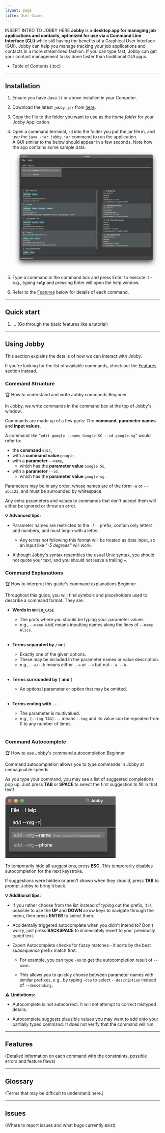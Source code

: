 ```yaml
---
layout: page
title: User Guide
---
```


INSERT INTRO TO JOBBY HERE
**Jobby** is a **desktop app for managing job applications and contacts, optimized for use via a Command Line Interface (CLI)** while still having the benefits of a Graphical User Interface (GUI). Jobby can help you manage tracking your job applications and contacts in a more streamlined fashion. If you can type fast, Jobby can get your contact management tasks done faster than traditional GUI apps.

* Table of Contents
{:toc}

--------------------------------------------------------------------------------------------------------------------

## Installation

1. Ensure you have Java `11` or above installed in your Computer.

1. Download the latest `jobby.jar` from [here](https://github.com/AY2324S1-CS2103T-W08-3/tp/releases).

1. Copy the file to the folder you want to use as the _home folder_ for your Jobby Application.

1. Open a command terminal, `cd` into the folder you put the jar file in, and use the `java -jar jobby.jar` command to run the application.<br>
   A GUI similar to the below should appear in a few seconds. Note how the app contains some sample data.<br>
   ![Ui](images/Ui.png)

1. Type a command in the command box and press Enter to execute it - e.g., typing **`help`** and pressing Enter will open the help window.<br>

1. Refer to the [Features](#features) below for details of each command.

--------------------------------------------------------------------------------------------------------------------

## Quick start

1. ... (Go through the basic features like a tutorial)

--------------------------------------------------------------------------------------------------------------------

## Using Jobby

This section explains the details of how we can interact with Jobby.

If you're looking for the list of available commands, check out the [Features](#features) section instead.

### Command Structure

<span class="learning-outcome pill">:trophy: How to understand and write Jobby commands</span> <span class="beginner pill">Beginner</span>

In Jobby, we write commands in the command box at the top of Jobby's window.

Commands are made up of a few parts: The **command**, **parameter names** and **input values**.

A command like "`edit google --name Google SG --id google-sg`" would refer to:
* the **command** `edit`,
* with a **command value** `google`,
* with a **parameter** `--name`,
  * which has the **parameter value** `Google SG`,
* with a **parameter** `--id`,
  * which has the **parameter value** `google-sg`.

Parameters may be in any order, whose names are of the form `-a` or `--abc123`, and must be surrounded by whitespace.

Any extra parameters and values to commands that don't accept them will either be ignored or throw an error.

<div markdown="block" class="alert alert-info">

**:bulb: Advanced tips:**<br>

* Parameter names are restricted to the `-`/`--` prefix, contain only letters and numbers, and must begin with a letter.

  * Any terms not following this format will be treated as data input, so an input like *"-5 degrees"* will work.


* Although Jobby's syntax resembles the usual Unix syntax, you should not quote your text, and you should not leave a trailing `=`.

</div>

### Command Explanations

<span class="learning-outcome pill">:trophy: How to interpret this guide's command explanations</span> <span class="beginner pill">Beginner</span>

Throughout this guide, you will find symbols and placeholders used to describe a command format. They are:

* **Words in `UPPER_CASE`**

  * The parts where you should be typing your parameter values.
  * e.g., `--name NAME` means inputting names along the lines of `--name Alice`.
  <br>

* **Terms separated by `/` or `|`**

  * Exactly one of the given options.
  * These may be included in the parameter names or value description.
  * e.g., `--a/--b` means either `--a` or `--b` but not `--a --b`.
  <br>

* **Terms surrounded by `[` and `]`**

  * An optional parameter or option that may be omitted.
  <br>

* **Terms ending with `...`**

  * The parameter is multivalued.
  * e.g., `[--tag TAG]...` means `--tag` and its value can be repeated from 0 to any number of times.
  <br>


### Command Autocomplete

<span class="learning-outcome pill">:trophy: How to use Jobby's command autocompletion</span> <span class="beginner pill">Beginner</span>

Command autocompletion allows you to type commands in Jobby at unimaginable speeds.

As you type your command, you may see a list of suggested completions pop up.
Just press **TAB** or **SPACE** to select the first suggestion to fill in that text!

![Autocomplete Screenshot](images/autocomplete.png)

To temporarily hide all suggestions, press **ESC**. This temporarily disables autocompletion for the next keystroke.

If suggestions were hidden or aren't shown when they should, press **TAB** to prompt Jobby to bring it back.

<div markdown="block" class="alert alert-info">

**:bulb: Additional tips:** <br>

* If you rather choose from the list instead of typing out the prefix, it is possible to use the **UP** and **DOWN**
  arrow keys to navigate through the menu, then press **ENTER** to select them.

* Accidentally triggered autocomplete when you didn't intend to? Don't worry, just press **BACKSPACE** to immediately
  revert to your previously typed text.

* <span class="expert pill">Expert</span> Autocomplete checks for fuzzy matches - it sorts by the best *subsequence* prefix match first.

  * For example, you can type `-nm` to get the autocompletion result of `--name`.

  * This allows you to quickly choose between parameter names with similar prefixes, e.g., by typing
    `-dsp` to select `--description` instead of `--descending`.

</div>

<div markdown="block" class="alert alert-warning">

**:warning: Limitations:**<br>

* Autocomplete is not autocorrect. It will not attempt to correct mistyped details.

* Autocomplete suggests plausible values you may want to add onto your partially typed command. It does not verify that the command will run.

</div>

-------------------------------------------------------------------------------------------------

## Features

(Detailed information on each command with the constraints, possible errors and feature flaws)

--------------------------------------------------------------------------------------------------------------------

## Glossary

(Terms that may be difficult to understand here.)

--------------------------------------------------------------------------------------------------------------------

## Issues

(Where to report issues and what bugs currently exist)

